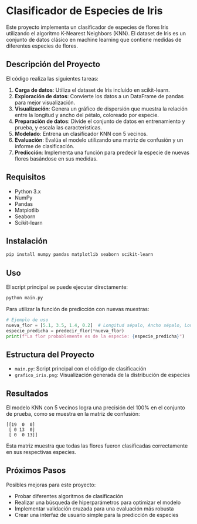 # Clasificador de Especies de Iris

Este proyecto implementa un clasificador de especies de flores Iris utilizando el algoritmo K-Nearest Neighbors (KNN). El dataset de Iris es un conjunto de datos clásico en machine learning que contiene medidas de diferentes especies de flores.

## Descripción del Proyecto

El código realiza las siguientes tareas:

1. **Carga de datos**: Utiliza el dataset de Iris incluido en scikit-learn.
2. **Exploración de datos**: Convierte los datos a un DataFrame de pandas para mejor visualización.
3. **Visualización**: Genera un gráfico de dispersión que muestra la relación entre la longitud y ancho del pétalo, coloreado por especie.
4. **Preparación de datos**: Divide el conjunto de datos en entrenamiento y prueba, y escala las características.
5. **Modelado**: Entrena un clasificador KNN con 5 vecinos.
6. **Evaluación**: Evalúa el modelo utilizando una matriz de confusión y un informe de clasificación.
7. **Predicción**: Implementa una función para predecir la especie de nuevas flores basándose en sus medidas.

## Requisitos

- Python 3.x
- NumPy
- Pandas
- Matplotlib
- Seaborn
- Scikit-learn

## Instalación

```bash
pip install numpy pandas matplotlib seaborn scikit-learn
```

## Uso

El script principal se puede ejecutar directamente:

```bash
python main.py
```

Para utilizar la función de predicción con nuevas muestras:

```python
# Ejemplo de uso
nueva_flor = [5.1, 3.5, 1.4, 0.2]  # Longitud sépalo, Ancho sépalo, Longitud pétalo, Ancho pétalo
especie_predicha = predecir_flor(*nueva_flor)
print(f"La flor probablemente es de la especie: {especie_predicha}")
```

## Estructura del Proyecto

- `main.py`: Script principal con el código de clasificación
- `grafico_iris.png`: Visualización generada de la distribución de especies

## Resultados

El modelo KNN con 5 vecinos logra una precisión del 100% en el conjunto de prueba, como se muestra en la matriz de confusión:

```
[[19  0  0]
 [ 0 13  0]
 [ 0  0 13]]
```

Esta matriz muestra que todas las flores fueron clasificadas correctamente en sus respectivas especies.

## Próximos Pasos

Posibles mejoras para este proyecto:
- Probar diferentes algoritmos de clasificación
- Realizar una búsqueda de hiperparámetros para optimizar el modelo
- Implementar validación cruzada para una evaluación más robusta
- Crear una interfaz de usuario simple para la predicción de especies